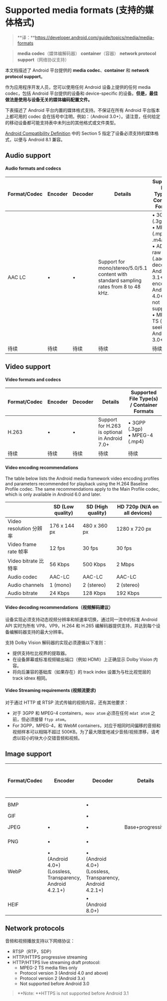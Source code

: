 # Supported media formats (支持的媒体格式)

> **译：**https://developer.android.com/guide/topics/media/media-formats

> **media codec**（媒体编解码器）
> **container**（容器）
> **network protocol support**（网络协议支持）

本文档描述了 Android 平台提供的 **media codec**、**container** 和 **network protocol support**。

作为应用程序开发人员，您可以使用任何 Android 设备上提供的任何 media codec，包括  Android 平台提供的设备和 device-specific 的设备。**但是，最佳做法是使用与设备无关的媒体编码配置文件。**

下表描述了 Android 平台内置的媒体格式支持。不保证在所有 Android 平台版本上都可用的 codec 会在括号中注明，例如：（Android 3.0+）。请注意，任何给定的移动设备都可能支持表中未列出的其他格式或文件类型。

[Android Compatibility Definition](https://source.android.com/compatibility/android-cdd#5_multimedia_compatibility) 中的 Section 5 指定了设备必须支持的媒体格式，以便与 Android 8.1 兼容。

## Audio support
#### Audio formats and codecs

| Format/Codec | Encoder | Decoder | Details | Supported File Type(s) / Container Formats |
| --- | --- | --- | --- | --- |
| AAC LC  | • | • | Support for mono/stereo/5.0/5.1 content with standard sampling rates from 8 to 48 kHz. | • 3GPP (.3gp)<br>• MPEG-4 (.mp4, .m4a)<br>• ADTS raw AAC (.aac, decode in Android 3.1+, encode in Android 4.0+, ADIF not supported)<br>• MPEG-TS (.ts, not seekable, Android 3.0+) |
| 待续 | 待续 | 待续 | 待续 | 待续 |

## Video support
#### Video formats and codecs

| Format/Codec | Encoder | Decoder | Details | Supported File Type(s) / Container Formats |
| --- | --- | --- | --- | --- |
| H.263  | • | • | Support for H.263 is optional in Android 7.0+ | • 3GPP (.3gp)<br>• MPEG-4 (.mp4)|
| 待续 | 待续 | 待续 | 待续 | 待续 |

#### Video encoding recommendations
The table below lists the Android media framework video encoding profiles and parameters recommended for playback using the H.264 Baseline Profile codec. The same recommendations apply to the Main Profile codec, which is only available in Android 6.0 and later.

| | SD (Low quality) | SD (High quality) | HD 720p (N/A on all devices) |
| --- | --- | --- | --- |
| Video resolution 分辨率 | 176 x 144 px | 480 x 360 px | 1280 x 720 px |
| Video frame rate 帧率 | 12 fps | 30 fps | 30 fps |
| Video bitrate 比特率 | 56 Kbps | 500 Kbps | 2 Mbps |
| Audio codec | AAC-LC | AAC-LC | AAC-LC |
| Audio channels | 1 (mono) | 2 (stereo) | 2 (stereo) |
| Audio bitrate | 24 Kbps | 128 Kbps | 192 Kbps |

#### Video decoding recommendations（视频解码建议）

设备实现必须支持动态视频分辨率和帧速率切换，通过同一流中的标准 Android API 实时为所有 VP8，VP9，H.264 和 H.265 编解码器提供支持，并达到每个设备编解码器支持的最大分辨率。

支持 Dolby Vision 解码器的实现必须遵循以下准则：
- 提供支持杜比视界的提取器。
- 在设备屏幕或标准视频输出端口（例如 HDMI）上正确显示 Dolby Vision 内容。
- 将向后兼容的基础库（如果存在）的 track index 设置为与杜比视觉层的 track idnex 相同。

#### Video Streaming requirements (视频流要求)

对于通过 HTTP 或 RTSP 流式传输的视频内容，还有其他要求：
- 对于 3GPP 和 MPEG-4 containers，`moov atom` 必须在任何 `mdat atom` 之前，但必须接替 `ftyp atom`。
- For 3GPP，MPEG-4，和 WebM containers，对应于相同时间偏移的音频和视频样本可以相隔不超过 500KB。为了最大限度地减少音频/视频漂移，请考虑以较小的块大小交错音频和视频。


## Image support

| Format/Codec | Encoder | Decoder | Details | Supported File Type(s) / Container Formats |
| --- | --- | --- | --- | --- |
| BMP  |  | • |  | BMP (.bmp) |
| GIF  |  | • |  | GIF (.gif) |
| JPEG  | • | • | Base+progressive  | JPEG (.jpg) |
| PNG  | • | • |  | PNG (.png) |
| WebP  | •<br>(Android 4.0+)<br>(Lossless, Transparency, Android 4.2.1+) | •<br>(Android 4.0+)<br>(Lossless, Transparency, Android 4.2.1+) |  | WebP (.webp) |
| HEIF  |  | •<br>(Android 8.0+) | | HEIF (.heic; .heif) |


## Network protocols

音频和视频播放支持以下网络协议：

- RTSP（RTP，SDP）
- HTTP/HTTPS progressive streaming
- HTTP/HTTPS live streaming draft protocol:
	- MPEG-2 TS media files only
	- Protocol version 3 (Android 4.0 and above)
	- Protocol version 2 (Android 3.x)
	- Not supported before Android 3.0

> **Note: **HTTPS is not supported before Android 3.1

